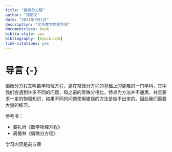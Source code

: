 ```yaml
---
title: "偏微分方程"
author: "谭皓文"
date: "2021年9月1日"
description: "又名数学物理方程"
documentclass: book
biblio-style: apa
bibliography: [mybib.bib]
link-citations: yes
---
```




# 导言 {-}

偏微分方程又叫数学物理方程，是在常微分方程的基础上的更难的一门学科，其中我们会遇到许多不同的问题，和之前的常微分相比，特点为方法并不通用，并且要求一定的物理知识，如果不同的问题使用错误的方法是做不出来的。因此我们需要大量的练习。

参考书：

- 姜礼尚《数学物理方程》
- 周蜀林《偏微分方程》

学习内容是前五章
